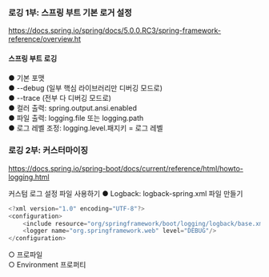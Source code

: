 ### 로깅 1부: 스프링 부트 기본 로거 설정
https://docs.spring.io/spring/docs/5.0.0.RC3/spring-framework-reference/overview.ht

#### 스프링 부트 로깅
● 기본 포맷                          
● --debug (일부 핵심 라이브러리만 디버깅 모드로)                  
● --trace (전부 다 디버깅 모드로)                  
● 컬러 출력: spring.output.ansi.enabled                     
● 파일 출력: logging.file 또는 logging.path                      
● 로그 레벨 조정: logging.level.패지키 = 로그 레벨                    


### 로깅 2부: 커스터마이징
https://docs.spring.io/spring-boot/docs/current/reference/html/howto-logging.html             

커스텀 로그 설정 파일 사용하기
● Logback: logback-spring.xml 파일 만들기            
```java
<?xml version="1.0" encoding="UTF-8"?>
<configuration>
    <include resource="org/springframework/boot/logging/logback/base.xml"/>
    <logger name="org.springframework.web" level="DEBUG"/>
</configuration>
```

○ 프로파일 <springProfile name=”프로파일”>         
○ Environment 프로퍼티 <springProperty>                  

